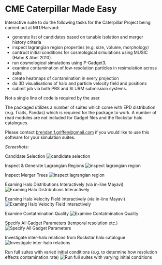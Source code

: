 CME Caterpillar Made Easy
===

Interactive suite to do the following tasks for the Caterpillar Project being carried out at MIT/Harvard:

* generate list of candidates based on tunable isolation and merger history criteria
* inspect lagrangian region properties (e.g. size, volume, morphology)
* contruct initial conditions for cosmological simulations using MUSIC (Hahn & Abel 2010).
* run cosmological simulations using P-Gadget3.
* examine contamination of low-resolution particles in resimulation across suite
* create heatmaps of contamination in every projection
* do 3D visualisations of halo and particle velocity field and positions
* submit job via both PBS and SLURM submission systems.

Not a single line of code is required by the user. 

The packaged utilizes a number of suites which come with EPD distribution (e.g. Traits, Pandas) which is required for the package to work. A number of read modules are not included for Gadget files and the Rockstar halo catalogues. 

Please contact [brendan.f.griffen@gmail.com](mailto:brendan.f.griffen) if you would like to use this software for your simulation suites.

*Screeshots:*

Candidate Selection
![candidate selection](http://bgriffen.scripts.mit.edu/www/wp-content/uploads/2014/01/candidateselection.png)

Inspect & Generate Lagrangian Regions
![inspect lagrangian region](http://bgriffen.scripts.mit.edu/www/wp-content/uploads/2014/01/lagrangianinspection.png)

Inspect Merger Trees
![inspect lagrangian region](http://bgriffen.scripts.mit.edu/www/wp-content/uploads/2014/01/mergertreeinspection.png)

Examing Halo Distributions Interactively  (via in-line Mayavi)
![Examing Halo Distributions Interactively](http://bgriffen.scripts.mit.edu/www/wp-content/uploads/2014/01/FOFviz.png)

Examing Halo Velocity Field Interactively (via in-line Mayavi)
![Examing Halo Velocity Field Interactively](http://bgriffen.scripts.mit.edu/www/wp-content/uploads/2014/01/velocityhaloinspection.png)

Examine Contatmination Quality
![Examine Contatmination Quality](http://bgriffen.scripts.mit.edu/www/wp-content/uploads/2014/01/contaminationradial.png)

Specify All Gadget Parameters (temporal resolution etc.)
![Specify All Gadget Parameters](http://bgriffen.scripts.mit.edu/www/wp-content/uploads/2014/01/specifysnapshotoutput.png)

Investigate inter-halo relations from Rockstar halo catalogue
![Investigate inter-halo relations](http://bgriffen.scripts.mit.edu/www/wp-content/uploads/2014/01/inspectparams.png)

Run full suites with varied initial conditions (e.g. to determine how resolution effects contamination rate)
![Run full suites with varying initial conditions](http://bgriffen.scripts.mit.edu/www/wp-content/uploads/2014/01/existencecheck.png)
